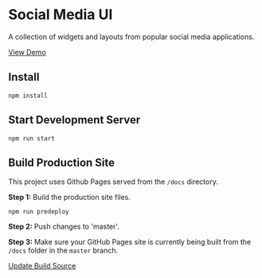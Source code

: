 # Social Media UI

A collection of widgets and layouts from popular social media applications.

[View Demo](https://chrischilcoat.github.io/social-media-ui/)

## Install

    npm install


## Start Development Server

    npm run start

## Build Production Site

This project uses Github Pages served from the `/docs` directory.

**Step 1:** Build the production site files.

    npm run predeploy

**Step 2:** Push changes to 'master'.

**Step 3:** Make sure your GitHub Pages site is currently being built from the `/docs` folder in the `master` branch.

[Update Build Source](https://github.com/ChrisChilcoat/social-media-ui/settings/pages)